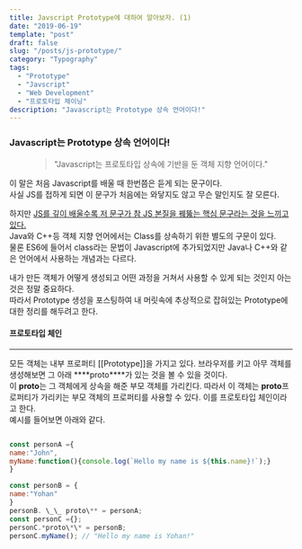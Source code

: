 ```yaml
---
title: Javscript Prototype에 대하여 알아보자. (1)
date: "2019-06-19"
template: "post"
draft: false
slug: "/posts/js-prototype/"
category: "Typography"
tags:
  - "Prototype"
  - "Javscript"
  - "Web Development"
  - "프로토타입 체이닝"
description: "Javascript는 Prototype 상속 언어이다!"
---
```


### Javascript는 Prototype 상속 언어이다!

<figure>
	<blockquote>
		<p>"Javascript는 프로토타입 상속에 기반을 둔 객체 지향 언어이다."</p>
		<footer>
			<!-- <cite>— Aliquam tincidunt mauris eu risus.</cite> -->
		</footer>
	</blockquote>
</figure>

이 말은 처음 Javascript를 배울 때 한번쯤은 듣게 되는 문구이다. <br>사실 JS를 접하게 되면 이 문구가 처음에는 와닿지도 않고 무슨 말인지도 잘 모른다.<br>

하지만 <u>JS를 깊이 배울수록 저 문구가 참 JS 본질을 꿰뚫는 핵심 문구라는 것을 느끼고 있다.</u><br>
Java와 C++등 객체 지향 언어에서는 Class를 상속하기 위한 별도의 구문이 있다. <br>
물론 ES6에 들어서 class라는 문법이 Javascript에 추가되었지만 Java나 C++와 같은 언어에서 사용하는 개념과는 다르다.<br>

내가 만든 객체가 어떻게 생성되고 어떤 과정을 거쳐서 사용할 수 있게 되는 것인지 아는 것은 정말 중요하다. <br>
따라서 Prototype 생성을 포스팅하여 내 머릿속에 추상적으로 잡혀있는 Prototype에 대한 정리를 해두려고 한다.<br>

#### 프로토타입 체인

---

모든 객체는 내부 프로퍼티 [[Prototype]]을 가지고 있다. 브라우저를 키고 아무 객체를 생성해보면 그 아래 \***\*proto\*\***가 있는 것을 볼 수 있을 것이다. <br>
이 **proto**는 그 객체에게 상속을 해준 부모 객체를 가리킨다. 따라서 이 객체는 **proto**프로퍼티가 가리키는 부모 객체의 프로퍼티를 사용할 수 있다. 이를 <span class="color--red">프로토타입 체인이라고 한다. <br>
예시를 들어보면 아래와 같다.

```js

const personA ={
name:"John",
myName:function(){console.log(`Hello my name is ${this.name}!`);}
}

const personB = {
name:"Yohan"
}
personB. \_\_ proto\** = personA;
const personC ={};
personC.*proto\*\* = personB;
personC.myName(); // "Hello my name is Yohan!"
```
